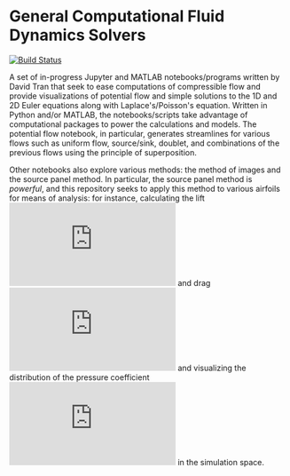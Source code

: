 # General Computational Fluid Dynamics Solvers
[![Build Status](https://travis-ci.com/davidt964/Fluid-Jupyter-Notebooks.svg?branch=main)](https://travis-ci.com/davidt964/Fluid-Jupyter-Notebooks)

A set of in-progress Jupyter and MATLAB notebooks/programs written by David Tran that seek to ease computations of compressible flow and provide visualizations of potential flow and simple solutions to the 1D and 2D Euler equations along with Laplace's/Poisson's equation. Written in Python and/or MATLAB, the notebooks/scripts take advantage of computational packages to power the calculations and models. The potential flow notebook, in particular, generates streamlines for various flows such as uniform flow, source/sink, doublet, and combinations of the previous flows using the principle of superposition.

Other notebooks also explore various methods: the method of images and the source panel method. In particular, the source panel method is *powerful*, and this repository seeks to apply this method to various airfoils for means of analysis: for instance, calculating the lift ![equation](https://latex.codecogs.com/gif.latex?L) and drag ![equation](https://latex.codecogs.com/gif.latex?D) and visualizing the distribution of the pressure coefficient ![equation](https://latex.codecogs.com/gif.latex?C_p) in the simulation space.
